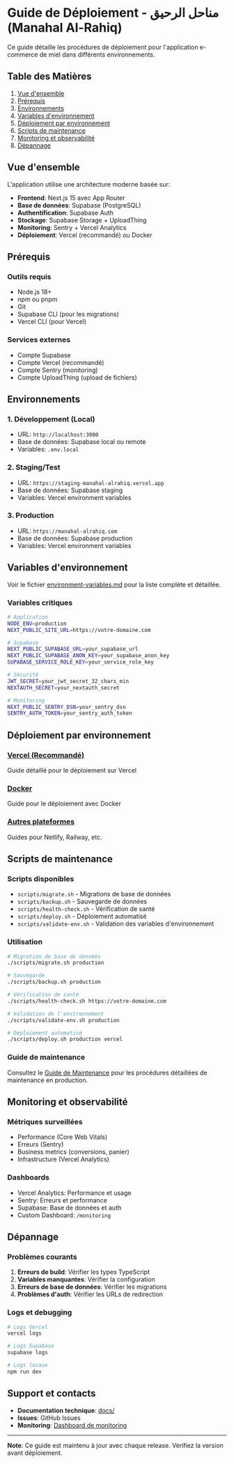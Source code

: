 # Guide de Déploiement - مناحل الرحيق (Manahal Al-Rahiq)

Ce guide détaille les procédures de déploiement pour l'application e-commerce de
miel dans différents environnements.

## Table des Matières

1. [Vue d'ensemble](#vue-densemble)
2. [Prérequis](#prérequis)
3. [Environnements](#environnements)
4. [Variables d'environnement](#variables-denvironnement)
5. [Déploiement par environnement](#déploiement-par-environnement)
6. [Scripts de maintenance](#scripts-de-maintenance)
7. [Monitoring et observabilité](#monitoring-et-observabilité)
8. [Dépannage](#dépannage)

## Vue d'ensemble

L'application utilise une architecture moderne basée sur:

- **Frontend**: Next.js 15 avec App Router
- **Base de données**: Supabase (PostgreSQL)
- **Authentification**: Supabase Auth
- **Stockage**: Supabase Storage + UploadThing
- **Monitoring**: Sentry + Vercel Analytics
- **Déploiement**: Vercel (recommandé) ou Docker

## Prérequis

### Outils requis

- Node.js 18+
- npm ou pnpm
- Git
- Supabase CLI (pour les migrations)
- Vercel CLI (pour Vercel)

### Services externes

- Compte Supabase
- Compte Vercel (recommandé)
- Compte Sentry (monitoring)
- Compte UploadThing (upload de fichiers)

## Environnements

### 1. Développement (Local)

- URL: `http://localhost:3000`
- Base de données: Supabase local ou remote
- Variables: `.env.local`

### 2. Staging/Test

- URL: `https://staging-manahal-alrahiq.vercel.app`
- Base de données: Supabase staging
- Variables: Vercel environment variables

### 3. Production

- URL: `https://manahal-alrahiq.com`
- Base de données: Supabase production
- Variables: Vercel environment variables

## Variables d'environnement

Voir le fichier [environment-variables.md](./environment-variables.md) pour la
liste complète et détaillée.

### Variables critiques

```bash
# Application
NODE_ENV=production
NEXT_PUBLIC_SITE_URL=https://votre-domaine.com

# Supabase
NEXT_PUBLIC_SUPABASE_URL=your_supabase_url
NEXT_PUBLIC_SUPABASE_ANON_KEY=your_supabase_anon_key
SUPABASE_SERVICE_ROLE_KEY=your_service_role_key

# Sécurité
JWT_SECRET=your_jwt_secret_32_chars_min
NEXTAUTH_SECRET=your_nextauth_secret

# Monitoring
NEXT_PUBLIC_SENTRY_DSN=your_sentry_dsn
SENTRY_AUTH_TOKEN=your_sentry_auth_token
```

## Déploiement par environnement

### [Vercel (Recommandé)](./vercel-deployment.md)

Guide détaillé pour le déploiement sur Vercel

### [Docker](./docker-deployment.md)

Guide pour le déploiement avec Docker

### [Autres plateformes](./other-platforms.md)

Guides pour Netlify, Railway, etc.

## Scripts de maintenance

### Scripts disponibles

- `scripts/migrate.sh` - Migrations de base de données
- `scripts/backup.sh` - Sauvegarde de données
- `scripts/health-check.sh` - Vérification de santé
- `scripts/deploy.sh` - Déploiement automatisé
- `scripts/validate-env.sh` - Validation des variables d'environnement

### Utilisation

```bash
# Migration de base de données
./scripts/migrate.sh production

# Sauvegarde
./scripts/backup.sh production

# Vérification de santé
./scripts/health-check.sh https://votre-domaine.com

# Validation de l'environnement
./scripts/validate-env.sh production

# Déploiement automatisé
./scripts/deploy.sh production vercel
```

### Guide de maintenance

Consultez le [Guide de Maintenance](./maintenance.md) pour les procédures
détaillées de maintenance en production.

## Monitoring et observabilité

### Métriques surveillées

- Performance (Core Web Vitals)
- Erreurs (Sentry)
- Business metrics (conversions, panier)
- Infrastructure (Vercel Analytics)

### Dashboards

- Vercel Analytics: Performance et usage
- Sentry: Erreurs et performance
- Supabase: Base de données et auth
- Custom Dashboard: `/monitoring`

## Dépannage

### Problèmes courants

1. **Erreurs de build**: Vérifier les types TypeScript
2. **Variables manquantes**: Vérifier la configuration
3. **Erreurs de base de données**: Vérifier les migrations
4. **Problèmes d'auth**: Vérifier les URLs de redirection

### Logs et debugging

```bash
# Logs Vercel
vercel logs

# Logs Supabase
supabase logs

# Logs locaux
npm run dev
```

## Support et contacts

- **Documentation technique**: [docs/](../README.md)
- **Issues**: GitHub Issues
- **Monitoring**: [Dashboard de monitoring](/monitoring)

---

**Note**: Ce guide est maintenu à jour avec chaque release. Vérifiez la version
avant déploiement.
